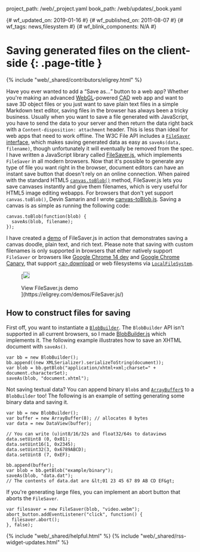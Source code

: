 project_path: /web/_project.yaml book_path: /web/updates/_book.yaml

{# wf_updated_on: 2019-01-16 #} {# wf_published_on: 2011-08-07 #} {# wf_tags: news,filesystem #} {# wf_blink_components: N/A #}

# Saving generated files on the client-side {: .page-title }

{% include "web/_shared/contributors/eligrey.html" %}

<p>Have you ever wanted to add a <q>Save as&hellip;</q> button to a web app? Whether you're making an advanced <a href="https://developer.mozilla.org/en-US/docs/Web/API/WebGL_API">WebGL</a>-powered <abbr title="computer-aided design">CAD</abbr> web app and want to save 3D object files or you just want to save plain text files in a simple Markdown text editor, saving files in the browser has always been a tricky business. Usually when you want to save a file generated with JavaScript, you have to send the data to your server and then return the data right back with a <code>Content-disposition: attachment</code> header. This is less than ideal for web apps that need to work offline. The W3C File API includes a <a href="https://www.w3.org/TR/file-writer-api/#the-filesaver-interface"><code>FileSaver</code> interface</a>, which makes saving generated data as easy as <code>saveAs(data, filename)</code>, though unfortunately it will eventually be removed from the spec. I have written a JavaScript library called <a href="https://github.com/eligrey/FileSaver.js">FileSaver.js</a>, which implements <code>FileSaver</code> in all modern browsers. Now that it's possible to generate any type of file you want right in the browser, document editors can have an instant save button that doesn't rely on an online connection. When paired with the standard HTML5 <a href="https://dev.w3.org/html5/pf-summary/the-canvas-element.html"><code>canvas.toBlob()</code></a> method, FileSaver.js lets you save canvases instantly and give them filenames, which is very useful for HTML5 image editing webapps. For browsers that don't yet support <code>canvas.toBlob()</code>, Devin Samarin and I wrote <a href="https://github.com/eligrey/canvas-toBlob.js">canvas-toBlob.js</a>. Saving a canvas is as simple as running the following code:</p>

    canvas.toBlob(function(blob) {
      saveAs(blob, filename);
    });
    

<p>I have created a <a href="http://oftn.org/projects/FileSaver.js/demo/">demo</a> of FileSaver.js in action that demonstrates saving a canvas doodle, plain text, and rich text. Please note that saving with custom filenames is only supported in browsers that either natively support <code>FileSaver</code> or browsers like <a href="http://www.chromium.org/getting-involved/dev-channel">Google Chrome 14 dev</a> and <a href="https://www.google.com/intl/en/chrome/canary/">Google Chrome Canary</a>, that support <a href="https://html.spec.whatwg.org/dev/links.html#downloading-resources">&lt;a&gt;.download</a> or web filesystems via <a href="https://www.w3.org/TR/file-system-api/#using-localfilesystem"><code>LocalFileSystem</code></a>.</p>

<figure>

[<img style="border:1px solid #ccc;max-width: 100%;" src="/web/updates/images/2011/08/saving-generated-files/filesaverss.png" />
<figcaption>View FileSaver.js demo</figcaption>](https://eligrey.com/demos/FileSaver.js/)</figure> 

## How to construct files for saving

<p>First off, you want to instantiate a <a href="https://developer.mozilla.org/en-US/docs/Web/API/BlobBuilder"><code>BlobBuilder</code></a>. The <code>BlobBuilder</code> API isn't supported in all current browsers, so I made <a href="https://github.com/eligrey/BlobBuilder.js">BlobBuilder.js</a> which implements it. The following example illustrates how to save an XHTML document with <code>saveAs()</code>.</p>

    var bb = new BlobBuilder();
    bb.append((new XMLSerializer).serializeToString(document));
    var blob = bb.getBlob("application/xhtml+xml;charset=" + document.characterSet);
    saveAs(blob, "document.xhtml");
    

<p>Not saving textual data? You can append binary <code>Blob</code>s and <a href="https://developer.mozilla.org/en-US/docs/Web/JavaScript/Typed_arrays"><code>ArrayBuffer</code>s</a> to a <code>BlobBuilder</code> too! The following is an example of setting generating some binary data and saving it.</p>

    var bb = new BlobBuilder();
    var buffer = new ArrayBuffer(8); // allocates 8 bytes
    var data = new DataView(buffer);
    
    // You can write (u)int8/16/32s and float32/64s to dataviews
    data.setUint8 (0, 0x01);
    data.setUint16(1, 0x2345);
    data.setUint32(3, 0x6789ABCD);
    data.setUint8 (7, 0xEF);
    
    bb.append(buffer);
    var blob = bb.getBlob("example/binary");
    saveAs(blob, "data.dat");
    // The contents of data.dat are &lt;01 23 45 67 89 AB CD EF&gt;
    

<p>If you're generating large files, you can implement an abort button that aborts the <code>FileSaver</code>.</p>

    var filesaver = new FileSaver(blob, "video.webm");
    abort_button.addEventListener("click", function() {
      filesaver.abort();
    }, false);
    

{% include "web/_shared/helpful.html" %} {% include "web/_shared/rss-widget-updates.html" %}